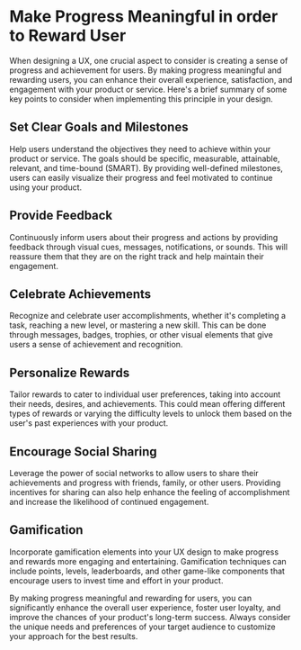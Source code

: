 # Make Progress Meaningful in order to Reward User

When designing a UX, one crucial aspect to consider is creating a sense of progress and achievement for users. By making progress meaningful and rewarding users, you can enhance their overall experience, satisfaction, and engagement with your product or service. Here's a brief summary of some key points to consider when implementing this principle in your design.

## Set Clear Goals and Milestones

Help users understand the objectives they need to achieve within your product or service. The goals should be specific, measurable, attainable, relevant, and time-bound (SMART). By providing well-defined milestones, users can easily visualize their progress and feel motivated to continue using your product.

## Provide Feedback

Continuously inform users about their progress and actions by providing feedback through visual cues, messages, notifications, or sounds. This will reassure them that they are on the right track and help maintain their engagement.

## Celebrate Achievements

Recognize and celebrate user accomplishments, whether it's completing a task, reaching a new level, or mastering a new skill. This can be done through messages, badges, trophies, or other visual elements that give users a sense of achievement and recognition.

## Personalize Rewards

Tailor rewards to cater to individual user preferences, taking into account their needs, desires, and achievements. This could mean offering different types of rewards or varying the difficulty levels to unlock them based on the user's past experiences with your product.

## Encourage Social Sharing

Leverage the power of social networks to allow users to share their achievements and progress with friends, family, or other users. Providing incentives for sharing can also help enhance the feeling of accomplishment and increase the likelihood of continued engagement.

## Gamification

Incorporate gamification elements into your UX design to make progress and rewards more engaging and entertaining. Gamification techniques can include points, levels, leaderboards, and other game-like components that encourage users to invest time and effort in your product.

By making progress meaningful and rewarding for users, you can significantly enhance the overall user experience, foster user loyalty, and improve the chances of your product's long-term success. Always consider the unique needs and preferences of your target audience to customize your approach for the best results.